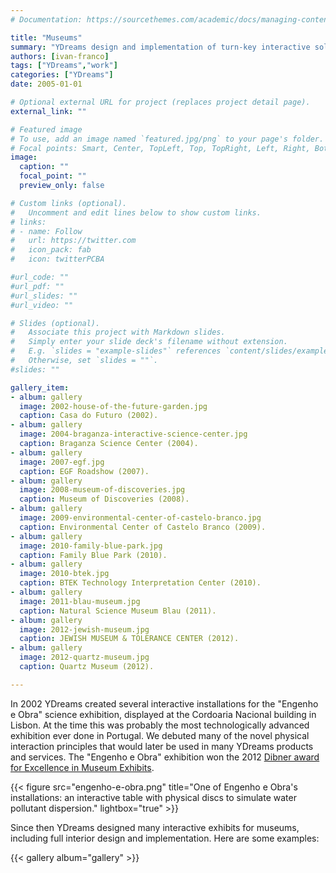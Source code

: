 ```yaml
---
# Documentation: https://sourcethemes.com/academic/docs/managing-content/

title: "Museums"
summary: "YDreams design and implementation of turn-key interactive solutions for museums."
authors: [ivan-franco]
tags: ["YDreams","work"]
categories: ["YDreams"]
date: 2005-01-01

# Optional external URL for project (replaces project detail page).
external_link: ""

# Featured image
# To use, add an image named `featured.jpg/png` to your page's folder.
# Focal points: Smart, Center, TopLeft, Top, TopRight, Left, Right, BottomLeft, Bottom, BottomRight.
image:
  caption: ""
  focal_point: ""
  preview_only: false

# Custom links (optional).
#   Uncomment and edit lines below to show custom links.
# links:
# - name: Follow
#   url: https://twitter.com
#   icon_pack: fab
#   icon: twitterPCBA

#url_code: ""
#url_pdf: ""
#url_slides: ""
#url_video: ""

# Slides (optional).
#   Associate this project with Markdown slides.
#   Simply enter your slide deck's filename without extension.
#   E.g. `slides = "example-slides"` references `content/slides/example-slides.md`.
#   Otherwise, set `slides = ""`.
#slides: ""

gallery_item:
- album: gallery
  image: 2002-house-of-the-future-garden.jpg
  caption: Casa do Futuro (2002).  
- album: gallery
  image: 2004-braganza-interactive-science-center.jpg
  caption: Braganza Science Center (2004).  
- album: gallery
  image: 2007-egf.jpg
  caption: EGF Roadshow (2007).  
- album: gallery
  image: 2008-museum-of-discoveries.jpg
  caption: Museum of Discoveries (2008).  
- album: gallery
  image: 2009-environmental-center-of-castelo-branco.jpg
  caption: Environmental Center of Castelo Branco (2009).  
- album: gallery
  image: 2010-family-blue-park.jpg
  caption: Family Blue Park (2010).  
- album: gallery
  image: 2010-btek.jpg
  caption: BTEK Technology Interpretation Center (2010).  
- album: gallery
  image: 2011-blau-museum.jpg
  caption: Natural Science Museum Blau (2011).  
- album: gallery
  image: 2012-jewish-museum.jpg
  caption: JEWISH MUSEUM & TOLERANCE CENTER (2012).  
- album: gallery
  image: 2012-quartz-museum.jpg
  caption: Quartz Museum (2012).  

---
```


In 2002 YDreams created several interactive installations for the "Engenho e Obra" science exhibition, displayed at the Cordoaria Nacional building in Lisbon. At the time this was probably the most technologically advanced exhibition ever done in Portugal. We debuted many of the novel physical interaction principles that would later be used in many YDreams products and services. The "Engenho e Obra" exhibition won the 2012 [Dibner award for Excellence in Museum Exhibits](https://www.historyoftechnology.org/about-us/awards-prizes-and-grants/the-dibner-award/).

{{< figure src="engenho-e-obra.png" title="One of Engenho e Obra's installations: an interactive table with physical discs to simulate water pollutant dispersion." lightbox="true" >}}

Since then YDreams designed many interactive exhibits for museums, including full interior design and implementation. Here are some examples:

{{< gallery album="gallery" >}}
